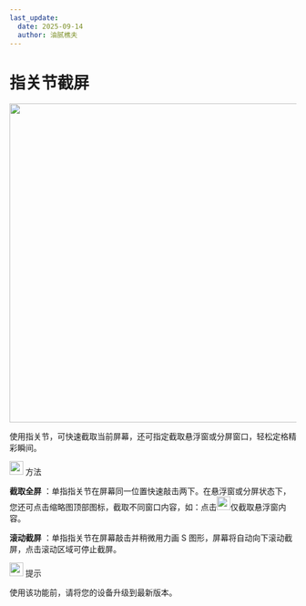 ```yaml
---
last_update:
  date: 2025-09-14
  author: 油腻樵夫
---
```


# 指关节截屏

<img src="https://tips-p01-drcn.dbankcdn.cn/MODEL/DOC/C00B031/resource/card/202508111clkwd/zh-cn/image/figure/10044781_f001_Screenshot.png" width="560" height=""/>


使用指关节，可快速截取当前屏幕，还可指定截取悬浮窗或分屏窗口，轻松定格精彩瞬间。

<img src="https://tips-p01-drcn.dbankcdn.cn/MODEL/EMUI/C00B030/resource/card/202503041becsx/zh-cn/image/common/buttons/fig_method.png" width="24" height="24"/> 方法

**截取全屏** ：单指指关节在屏幕同一位置快速敲击两下。在悬浮窗或分屏状态下，您还可点击缩略图顶部图标，截取不同窗口内容，如：点击<img src="https://tips-p01-drcn.dbankcdn.cn/MODEL/EMUI/C00B030/resource/card/202507110unrw6/zh-cn/image/common/buttons/ic_floatingwindow.png" width="24" height="24"/>仅截取悬浮窗内容。

**滚动截屏** ：单指指关节在屏幕敲击并稍微用力画 S 图形，屏幕将自动向下滚动截屏，点击滚动区域可停止截屏。

<img src="https://tips-p01-drcn.dbankcdn.cn/MODEL/EMUI/C00B030/resource/card/202508300vZjQz/zh-cn/image/common/buttons/fig_tips.png" width="24" height="24"/> 提示

使用该功能前，请将您的设备升级到最新版本。


